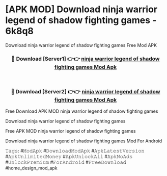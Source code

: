 # [APK MOD] Download  ninja warrior legend of shadow fighting games - 6k8q8
Download ninja warrior legend of shadow fighting games Free Mod APK

<div align="center">
<h3>🔴 Download [Server1] 👉👉 <a href="https://apk-comot.site?title=ninja_warrior_legend_of_shadow_fighting_games">ninja warrior legend of shadow fighting games Mod Apk</a></h3><br>

<h3>🔴 Download [Server2] 👉👉 <a href="https://apk-comot.site?title=ninja_warrior_legend_of_shadow_fighting_games">ninja warrior legend of shadow fighting games Mod Apk</a></h3>
</div>


Free Download APK MOD ninja warrior legend of shadow fighting games

Download ninja warrior legend of shadow fighting games 

Free APK MOD ninja warrior legend of shadow fighting games 

Download ninja warrior legend of shadow fighting games Mod For Android

𝚃𝚊𝚐𝚜: #𝙼𝚘𝚍𝙰𝚙𝚔 #𝙳𝚘𝚠𝚗𝚕𝚘𝚊𝚍𝙼𝚘𝚍𝙰𝚙𝚔 #𝙰𝚙𝚔𝙻𝚊𝚝𝚎𝚜𝚝𝚅𝚎𝚛𝚜𝚒𝚘𝚗 #𝙰𝚙𝚔𝚄𝚗𝚕𝚒𝚖𝚒𝚝𝚎𝚍𝙼𝚘𝚗𝚎𝚢 #𝙰𝚙𝚔𝚄𝚗𝚕𝚘𝚌𝚔𝙰𝚕𝚕 #𝙰𝚙𝚔𝙽𝚘𝙰𝚍𝚜 #𝚄𝚗𝚕𝚘𝚌𝚔𝙿𝚛𝚎𝚖𝚒𝚞𝚖 #𝙵𝚘𝚛𝙰𝚗𝚍𝚛𝚘𝚒𝚍 #𝙵𝚛𝚎𝚎𝙳𝚘𝚠𝚗𝚕𝚘𝚊𝚍 #home_design_mod_apk